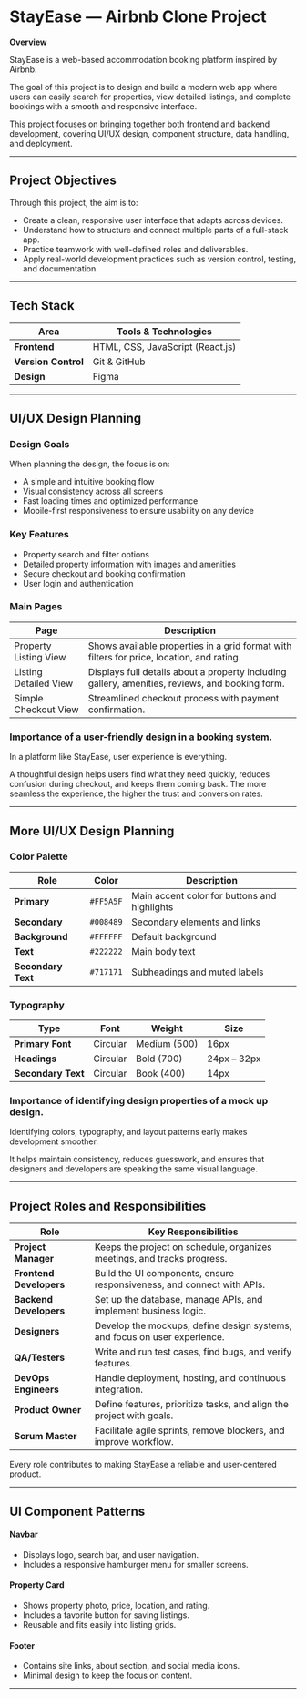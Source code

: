 # StayEase — Airbnb Clone Project

**Overview**

StayEase is a web-based accommodation booking platform inspired by Airbnb.  

The goal of this project is to design and build a modern web app where users can easily search for properties, view detailed listings, and complete bookings with a smooth and responsive interface.

This project focuses on bringing together both frontend and backend development, covering UI/UX design, component structure, data handling, and deployment.

---

## Project Objectives
Through this project, the aim is to:
- Create a clean, responsive user interface that adapts across devices.  
- Understand how to structure and connect multiple parts of a full-stack app.  
- Practice teamwork with well-defined roles and deliverables.  
- Apply real-world development practices such as version control, testing, and documentation.  

---

## Tech Stack
| Area | Tools & Technologies |
|------|----------------------|
| **Frontend** | HTML, CSS, JavaScript (React.js) |
| **Version Control** | Git & GitHub |
| **Design** | Figma |

---

## UI/UX Design Planning

### Design Goals
When planning the design, the focus is on:
- A simple and intuitive booking flow
- Visual consistency across all screens  
- Fast loading times and optimized performance  
- Mobile-first responsiveness to ensure usability on any device  

### Key Features
- Property search and filter options  
- Detailed property information with images and amenities  
- Secure checkout and booking confirmation  
- User login and authentication  

### Main Pages
| Page | Description |
|------|-------------|
| Property Listing View | Shows available properties in a grid format with filters for price, location, and rating. |
| Listing Detailed View | Displays full details about a property including gallery, amenities, reviews, and booking form. |
| Simple Checkout View | Streamlined checkout process with payment confirmation. |

### Importance of a user-friendly design in a booking system.
In a platform like StayEase, user experience is everything.

A thoughtful design helps users find what they need quickly, reduces confusion during checkout, and keeps them coming back. The more seamless the experience, the higher the trust and conversion rates.

---

## More UI/UX Design Planning

### Color Palette
| Role | Color | Description |
|------|--------|-------------|
| **Primary** | `#FF5A5F` | Main accent color for buttons and highlights |
| **Secondary** | `#008489` | Secondary elements and links |
| **Background** | `#FFFFFF` | Default background |
| **Text** | `#222222` | Main body text |
| **Secondary Text** | `#717171` | Subheadings and muted labels |

### Typography
| Type | Font | Weight | Size |
|------|------|---------|------|
| **Primary Font** | Circular | Medium (500) | 16px |
| **Headings** | Circular | Bold (700) | 24px – 32px |
| **Secondary Text** | Circular | Book (400) | 14px |


### Importance of identifying design properties of a mock up design.

Identifying colors, typography, and layout patterns early makes development smoother.  

It helps maintain consistency, reduces guesswork, and ensures that designers and developers are speaking the same visual language.

---

## Project Roles and Responsibilities

| Role | Key Responsibilities |
|------|------------------------|
| **Project Manager** | Keeps the project on schedule, organizes meetings, and tracks progress. |
| **Frontend Developers** | Build the UI components, ensure responsiveness, and connect with APIs. |
| **Backend Developers** | Set up the database, manage APIs, and implement business logic. |
| **Designers** | Develop the mockups, define design systems, and focus on user experience. |
| **QA/Testers** | Write and run test cases, find bugs, and verify features. |
| **DevOps Engineers** | Handle deployment, hosting, and continuous integration. |
| **Product Owner** | Define features, prioritize tasks, and align the project with goals. |
| **Scrum Master** | Facilitate agile sprints, remove blockers, and improve workflow. |

Every role contributes to making StayEase a reliable and user-centered product.

---

## UI Component Patterns

#### Navbar
- Displays logo, search bar, and user navigation.  
- Includes a responsive hamburger menu for smaller screens.  

#### Property Card
- Shows property photo, price, location, and rating.  
- Includes a favorite button for saving listings.  
- Reusable and fits easily into listing grids.  

#### Footer
- Contains site links, about section, and social media icons.  
- Minimal design to keep the focus on content.  

---
